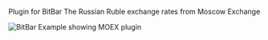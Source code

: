 Plugin for BitBar
The Russian Ruble exchange rates from Moscow Exchange

![BitBar Example showing MOEX plugin](https://raw.github.com/romankrasavtsev/moex-bitbar-plugin/master/moex.png)
